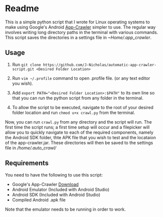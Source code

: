 # Readme
This is a simple python script that I wrote for Linux operating systems to make using Google's Android [App-Crawler](https://developer.android.com/training/testing/crawler) simpler to use. The regular way involves writing long directory paths in the terminal with various commands. This script saves the directories in a settings file in *~Home/.app_crawler*. 

## Usage
1. Run `git clone https://github.com/J-Nicholas/automatic-app-crawler-script.git <Desired Folder Location>`

1. Run `vim ~/.profile` command to open .profile file. (or any text editor you wish). 

1. Add  `export PATH="<Desired Folder Location>:$PATH"` to its own line so that you can run the python script from any folder in the terminal.

1. To allow the script to be executed, navigate to the root of your desired folder location and run `chmod u+x crawl.py` from the terminal.

Now, you can run `crawl.py` from any directory and the script will run. The first time the script runs; a first time setup will occur and a filepicker will allow you to quickly navigate to each of the required components, namely the Android SDK folder, thte APK file that you wish to test and the locataion of the app-crawler.jar. These directories will then be saved to the settings file in */home/.auto_crawl/* 

## Requirements
You need to have the following to use this script:
* Google's App-Crawler [Download](https://dl.google.com/appcrawler/beta1/app-crawler.zip)
* Android Emulator (Included with Android Studio)
* Android SDK (Included with Android Studio)
* Compiled Android .apk file 

Note that the emulator needs to be running in order to work.
